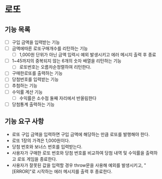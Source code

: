 # 로또

## 기능 목록

- [ ] 구입 금액을 입력받는 기능
- [ ] 금액에따른 로또구매개수를 리턴하는 기능
  - [ ] 1,000원 단위가 아닌 금액 입력시 예외 발생시키고 에러 메시지 출력 후 종료
- [ ] 1~45까지의 중복되지 않는 6개의 숫자 배열을 리턴하는 기능
  - [ ] 로또번호는 오름차순정렬하여 리턴한다.
- [ ] 구매한로또를 출력하는 기능
- [ ] 당첨번호를 입력받는 기능
- [ ] 추첨하는 기능
- [ ] 수익률 계산 기능
  - [ ] 수익률은 소수점 둘째 자리에서 반올림한다
- [ ] 당첨통계 출력하는 기능

## 기능 요구 사항

- 로또 구입 금액을 입력하면 구입 금액에 해당하는 만큼 로또를 발행해야 한다.
- 로또 1장의 가격은 1,000원이다.
- 당첨 번호와 보너스 번호를 입력받는다.
- 사용자가 구매한 로또 번호와 당첨 번호를 비교하여 당첨 내역 및 수익률을 출력하고 로또 게임을 종료한다.
- 사용자가 잘못된 값을 입력할 경우 throw문을 사용해 예외를 발생시키고, "[ERROR]"로 시작하는 에러 메시지를 출력 후 종료한다.
